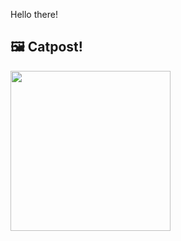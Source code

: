 Hello there!



## 🖼️ Catpost!

<sub>
    <img src="https://cdn2.thecatapi.com/images/b3e.jpg" height="256">
</sub>

